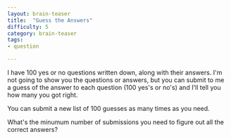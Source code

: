 ```yaml
---
layout: brain-teaser
title:  "Guess the Answers"
difficulty: 5
category: brain-teaser
tags:
- question

---
```


I have 100 yes or no questions written down, along with their answers.  I'm not going to show you the questions or answers, but you can submit to me a guess of the answer to each question (100 yes's or no's) and I'll tell you how many you got right.

You can submit a new list of 100 guesses as many times as you need.

What's the minumum number of submissions you need to figure out all the correct answers?
